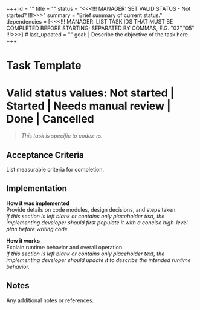 +++
id = "<NN>"
title = "<Task Title>"
status = "<<<!!! MANAGER: SET VALID STATUS  - Not started? !!!>>>"
summary = "Brief summary of current status."
dependencies = [<<<!!! MANAGER: LIST TASK IDS THAT MUST BE COMPLETED BEFORE STARTING; SEPARATED BY COMMAS, E.G. "02","05" !!!>>>] # <!-- Manager rationale: explain why these dependencies are required and why other tasks are not. -->
last_updated = "<timestamp in ISO format>"
goal: |
  Describe the objective of the task here.
+++

# Task Template

# Valid status values: Not started | Started | Needs manual review | Done | Cancelled


> *This task is specific to codex-rs.*

## Acceptance Criteria

List measurable criteria for completion.

## Implementation
**How it was implemented**  
Provide details on code modules, design decisions, and steps taken.  
*If this section is left blank or contains only placeholder text, the implementing developer should first populate it with a concise high-level plan before writing code.*

**How it works**  
Explain runtime behavior and overall operation.  
*If this section is left blank or contains only placeholder text, the implementing developer should update it to describe the intended runtime behavior.*

## Notes

Any additional notes or references.
